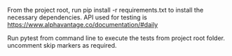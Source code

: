 From the project root, run pip install -r requirements.txt to install the necessary dependencies.
API used for testing is https://www.alphavantage.co/documentation/#daily

Run pytest from command line to execute the tests from project root folder.
uncomment skip markers as required.
